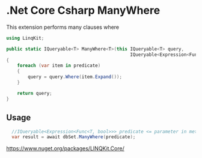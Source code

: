# .Net Core Csharp ManyWhere

This extension performs many clauses where

```csharp
using LinqKit;

public static IQueryable<T> ManyWhere<T>(this IQueryable<T> query, 
                                              IQueryable<Expression<Func<T, bool>>> predicate)
{
    foreach (var item in predicate)
    {
        query = query.Where(item.Expand());
    }

    return query;
}
```

## Usage

```csharp
  //IQueryable<Expression<Func<T, bool>>> predicate <= parameter in method
  var result = await dbSet.ManyWhere(predicate);
```


https://www.nuget.org/packages/LINQKit.Core/
